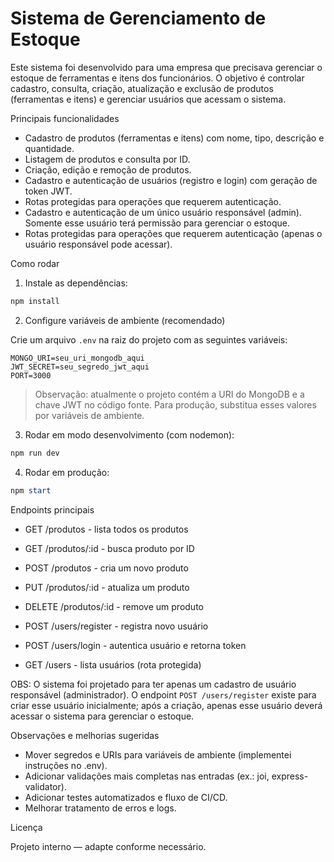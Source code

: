 # Sistema de Gerenciamento de Estoque

Este sistema foi desenvolvido para uma empresa que precisava gerenciar o estoque de ferramentas e itens dos funcionários. O objetivo é controlar cadastro, consulta, criação, atualização e exclusão de produtos (ferramentas e itens) e gerenciar usuários que acessam o sistema.

Principais funcionalidades

- Cadastro de produtos (ferramentas e itens) com nome, tipo, descrição e quantidade.
- Listagem de produtos e consulta por ID.
- Criação, edição e remoção de produtos.
- Cadastro e autenticação de usuários (registro e login) com geração de token JWT.
- Rotas protegidas para operações que requerem autenticação.
- Cadastro e autenticação de um único usuário responsável (admin). Somente esse usuário terá permissão para gerenciar o estoque.
- Rotas protegidas para operações que requerem autenticação (apenas o usuário responsável pode acessar).

Como rodar

1. Instale as dependências:

```powershell
npm install
```

2. Configure variáveis de ambiente (recomendado)

Crie um arquivo `.env` na raiz do projeto com as seguintes variáveis:

```
MONGO_URI=seu_uri_mongodb_aqui
JWT_SECRET=seu_segredo_jwt_aqui
PORT=3000
```

> Observação: atualmente o projeto contém a URI do MongoDB e a chave JWT no código fonte. Para produção, substitua esses valores por variáveis de ambiente.

3. Rodar em modo desenvolvimento (com nodemon):

```powershell
npm run dev
```

4. Rodar em produção:

```powershell
npm start
```

Endpoints principais

- GET /produtos - lista todos os produtos
- GET /produtos/:id - busca produto por ID
- POST /produtos - cria um novo produto
- PUT /produtos/:id - atualiza um produto
- DELETE /produtos/:id - remove um produto

- POST /users/register - registra novo usuário
- POST /users/login - autentica usuário e retorna token
- GET /users - lista usuários (rota protegida)

OBS: O sistema foi projetado para ter apenas um cadastro de usuário responsável (administrador). O endpoint `POST /users/register` existe para criar esse usuário inicialmente; após a criação, apenas esse usuário deverá acessar o sistema para gerenciar o estoque.

Observações e melhorias sugeridas

- Mover segredos e URIs para variáveis de ambiente (implementei instruções no .env).
- Adicionar validações mais completas nas entradas (ex.: joi, express-validator).
- Adicionar testes automatizados e fluxo de CI/CD.
- Melhorar tratamento de erros e logs.

Licença

Projeto interno — adapte conforme necessário.
